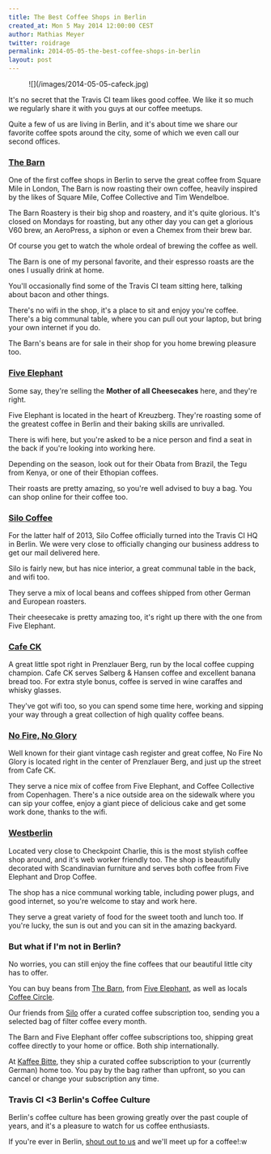 ```yaml
---
title: The Best Coffee Shops in Berlin
created_at: Mon 5 May 2014 12:00:00 CEST
author: Mathias Meyer
twitter: roidrage
permalink: 2014-05-05-the-best-coffee-shops-in-berlin
layout: post
---
```

<figure>
  ![](/images/2014-05-05-cafeck.jpg)
</figure>

It's no secret that the Travis CI team likes good coffee. We like it so much we regularly share it with you guys at our coffee meetups.

Quite a few of us are living in Berlin, and it's about time we share our favorite coffee spots around the city, some of which we even call our second offices.

### [The Barn](http://www.thebarn.de)

One of the first coffee shops in Berlin to serve the great coffee from Square Mile in London, The Barn is now roasting their own coffee, heavily inspired by the likes of Square Mile, Coffee Collective and Tim Wendelboe.

The Barn Roastery is their big shop and roastery, and it's quite glorious. It's closed on Mondays for roasting, but any other day you can get a glorious V60 brew, an AeroPress, a siphon or even a Chemex from their brew bar.

Of course you get to watch the whole ordeal of brewing the coffee as well.

The Barn is one of my personal favorite, and their espresso roasts are the ones I usually drink at home.

You'll occasionally find some of the Travis CI team sitting here, talking about bacon and other things.

There's no wifi in the shop, it's a place to sit and enjoy you're coffee. There's a big communal table, where you can pull out your laptop, but bring your own internet if you do.

The Barn's beans are for sale in their shop for you home brewing pleasure too.

### [Five Elephant](http://www.fiveelephant.com)

Some say, they're selling the **Mother of all Cheesecakes** here, and they're right.

Five Elephant is located in the heart of Kreuzberg. They're roasting some of the greatest coffee in Berlin and their baking skills are unrivalled.

There is wifi here, but you're asked to be a nice person and find a seat in the back if you're looking into working here.

Depending on the season, look out for their Obata from Brazil, the Tegu from Kenya, or one of their Ethopian coffees.

Their roasts are pretty amazing, so you're well advised to buy a bag. You can shop online for their coffee too.

### [Silo Coffee](https://twitter.com/siloberlin)

For the latter half of 2013, Silo Coffee officially turned into the Travis CI HQ in Berlin. We were very close to officially changing our business address to get our mail delivered here.

Silo is fairly new, but has nice interior, a great communal table in the back, and wifi too.

They serve a mix of local beans and coffees shipped from other German and European roasters.

Their cheesecake is pretty amazing too, it's right up there with the one from Five Elephant.

### [Cafe CK](http://cafeckberlin.com)

A great little spot right in Prenzlauer Berg, run by the local coffee cupping champion. Cafe CK serves Sølberg & Hansen coffee and excellent banana bread too. For extra style bonus, coffee is served in wine caraffes and whisky glasses.

They've got wifi too, so you can spend some time here, working and sipping your way through a great collection of high quality coffee beans.

### [No Fire, No Glory](http://nofirenoglory.de)

Well known for their giant vintage cash register and great coffee, No Fire No Glory is located right in the center of Prenzlauer Berg, and just up the street from Cafe CK.

They serve a nice mix of coffee from Five Elephant, and Coffee Collective from Copenhagen. There's a nice outside area on the sidewalk where you can sip your coffee, enjoy a giant piece of delicious cake and get some work done, thanks to the wifi.

### [Westberlin](http://www.westberlin-bar-shop.de)

Located very close to Checkpoint Charlie, this is the most stylish coffee shop around, and it's web worker friendly too. The shop is beautifully decorated with Scandinavian furniture and serves both coffee from Five Elephant and Drop Coffee.

The shop has a nice communal working table, including power plugs, and good internet, so you're welcome to stay and work here.

They serve a great variety of food for the sweet tooth and lunch too. If you're lucky, the sun is out and you can sit in the amazing backyard.

### But what if I'm not in Berlin?

No worries, you can still enjoy the fine coffees that our beautiful little city has to offer.

You can buy beans from [The Barn](http://www.thebarn.de), from [Five Elephant](http://www.fiveelephant.com), as well as locals [Coffee Circle](http://www.coffeecircle.com).

Our friends from [Silo](https://www.facebook.com/silocoffee) offer a curated coffee subscription too, sending you a selected bag of filter coffee every month.

The Barn and Five Elephant offer coffee subscriptions too, shipping great coffee directly to your home or office. Both ship internationally.

At [Kaffee Bitte](https://kaffeebitte.de), they ship a curated coffee subscription to your (currently German) home too. You pay by the bag rather than upfront, so you can cancel or change your subscription any time.

### Travis CI <3 Berlin's Coffee Culture

Berlin's coffee culture has been growing greatly over the past couple of years, and it's a pleasure to watch for us coffee enthusiasts.

If you're ever in Berlin, [shout out to us](https://twitter.com/travisci) and we'll meet up for a coffee!:w

